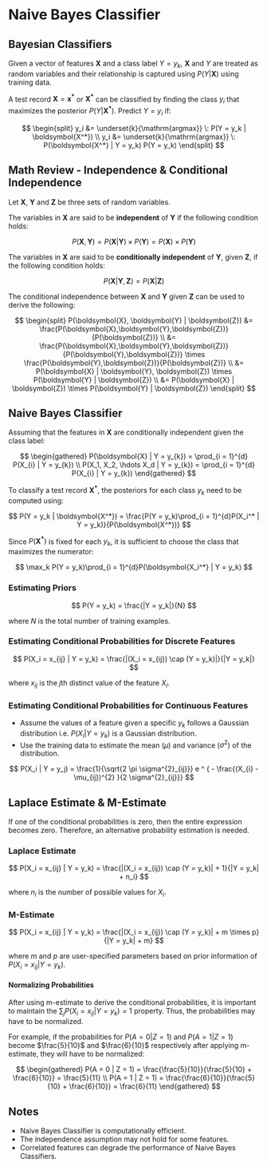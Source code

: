 # Naive Bayes Classifier

## Bayesian Classifiers

Given a vector of features $\boldsymbol{X}$ and a class label $Y = y_k$, $\boldsymbol{X}$ and $Y$ are treated as random variables and their relationship is captured using $P(Y | \boldsymbol{X})$ using training data.

A test record $\boldsymbol{X} = \boldsymbol{x^*}$ or $\boldsymbol{X^*}$ can be classified by finding the class $y_i$ that maximizes the posterior $P(Y | \boldsymbol{X^*})$. Predict $Y = y_i$ if:

$$
\begin{split}
y_i &= \underset{k}{\mathrm{argmax}} \: P(Y = y_k | \boldsymbol{X^*}) \\
y_i &= \underset{k}{\mathrm{argmax}} \: P(\boldsymbol{X^*} | Y = y_k) P(Y = y_k)
\end{split}
$$

## Math Review - Independence & Conditional Independence

Let $\boldsymbol{X}$, $\boldsymbol{Y}$ and $\boldsymbol{Z}$ be three sets of random variables.

The variables in $\boldsymbol{X}$ are said to be **independent** of $\boldsymbol{Y}$ if the following condition holds:

$$
P(\boldsymbol{X}, \boldsymbol{Y}) = P(\boldsymbol{X} | \boldsymbol{Y}) \times P(\boldsymbol{Y}) = P(\boldsymbol{X}) \times P(\boldsymbol{Y})
$$

The variables in $\boldsymbol{X}$ are said to be **conditionally independent** of $\boldsymbol{Y}$, given $\boldsymbol{Z}$, if the following condition holds:

$$
P(\boldsymbol{X} | \boldsymbol{Y}, \boldsymbol{Z}) = P(\boldsymbol{X} | \boldsymbol{Z})
$$

The conditional independence between $\boldsymbol{X}$ and $\boldsymbol{Y}$ given $\boldsymbol{Z}$ can be used to derive the following:

$$
\begin{split}
P(\boldsymbol{X}, \boldsymbol{Y} | \boldsymbol{Z})
&= \frac{P(\boldsymbol{X},\boldsymbol{Y},\boldsymbol{Z})}{P(\boldsymbol{Z})} \\
&= \frac{P(\boldsymbol{X},\boldsymbol{Y},\boldsymbol{Z})}{P(\boldsymbol{Y},\boldsymbol{Z})} \times \frac{P(\boldsymbol{Y},\boldsymbol{Z})}{P(\boldsymbol{Z})} \\
&= P(\boldsymbol{X} | \boldsymbol{Y}, \boldsymbol{Z}) \times P(\boldsymbol{Y} | \boldsymbol{Z}) \\
&= P(\boldsymbol{X} | \boldsymbol{Z}) \times P(\boldsymbol{Y} | \boldsymbol{Z})
\end{split}
$$

## Naive Bayes Classifier

Assuming that the features in $\boldsymbol{X}$ are conditionally independent given the class label:

$$
\begin{gathered}
P(\boldsymbol{X} | Y = y_{k}) = \prod_{i = 1}^{d} P(X_{i} | Y = y_{k}) \\
P(X_1, X_2, \hdots X_d | Y = y_{k}) = \prod_{i = 1}^{d} P(X_{i} | Y = y_{k})
\end{gathered}
$$

To classify a test record $\boldsymbol{X^*}$, the posteriors for each class $y_k$ need to be computed using:

$$
P(Y = y_k | \boldsymbol{X^*}) = \frac{P(Y = y_k)\prod_{i = 1}^{d}P(X_i^* | Y = y_k)}{P(\boldsymbol{X^*})}
$$

Since $P(\boldsymbol{X^*})$ is fixed for each $y_k$, it is sufficient to choose the class that maximizes the numerator:

$$
\max_k P(Y = y_k)\prod_{i = 1}^{d}P(\boldsymbol{X_i^*} | Y = y_k)
$$

### Estimating Priors

$$
P(Y = y_k) = \frac{|Y = y_k|}{N}
$$

where $N$ is the total number of training examples.

### Estimating Conditional Probabilities for Discrete Features

$$
P(X_i = x_{ij} | Y = y_k) = \frac{|(X_i = x_{ij}) \cap (Y = y_k)|}{|Y = y_k|}
$$

where $x_{ij}$ is the $j$th distinct value of the feature $X_i$.

### Estimating Conditional Probabilities for Continuous Features

- Assume the values of a feature given a specific $y_k$ follows a Gaussian distribution i.e. $P(X_i | Y = y_k)$ is a Gaussian distribution.
- Use the training data to estimate the mean ($\mu$) and variance ($\sigma^2$) of the distribution.

$$
P(X_i | Y = y_j) = \frac{1}{\sqrt{2 \pi \sigma^{2}_{ij}}} e ^ { - \frac{(X_{i} - \mu_{ij})^{2} }{2 \sigma^{2}_{ij}}}
$$

## Laplace Estimate & M-Estimate

If one of the conditional probabilities is zero, then the entire expression becomes zero. Therefore, an alternative probability estimation is needed.

### Laplace Estimate

$$
P(X_i = x_{ij} | Y = y_k) = \frac{|(X_i = x_{ij}) \cap (Y = y_k)| + 1}{|Y = y_k| + n_i}
$$

where $n_i$ is the number of possible values for $X_i$.

### M-Estimate

$$
P(X_i = x_{ij} | Y = y_k) = \frac{|(X_i = x_{ij}) \cap (Y = y_k)| + m \times p}{|Y = y_k| + m}
$$

where $m$ and $p$ are user-specified parameters based on prior information of $P(X_i = x_{ij} | Y = y_k)$.

#### Normalizing Probabilities

After using m-estimate to derive the conditional probabilities, it is important to maintain the $\sum_j P(X_i = x_{ij} | Y = y_k) = 1$ property. Thus, the probabilities may have to be normalized.

For example, if the probabilities for $P(A = 0 | Z = 1)$ and $P(A = 1 | Z = 1)$ become $\frac{5}{10}$ and $\frac{6}{10}$ respectively after applying m-estimate, they will have to be normalized:

$$
\begin{gathered}
P(A = 0 | Z = 1) = \frac{\frac{5}{10}}{\frac{5}{10} + \frac{6}{10}} = \frac{5}{11} \\
P(A = 1 | Z = 1) = \frac{\frac{6}{10}}{\frac{5}{10} + \frac{6}{10}} = \frac{6}{11}
\end{gathered}
$$

## Notes

- Naive Bayes Classifier is computationally efficient.
- The independence assumption may not hold for some features.
- Correlated features can degrade the performance of Naive Bayes Classifiers.
